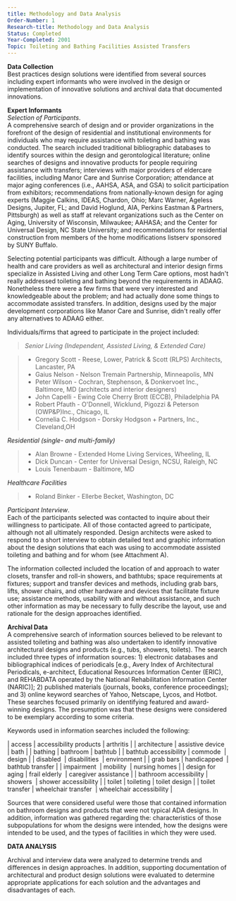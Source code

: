 ```yaml
---
title: Methodology and Data Analysis
Order-Number: 1
Research-title: Methodology and Data Analysis
Status: Completed
Year-Completed: 2001
Topic: Toileting and Bathing Facilities Assisted Transfers 
---
```


**Data Collection**\
Best practices design solutions were identified from several sources including expert informants who were involved in the design or implementation of innovative solutions and archival data that documented innovations.

**Expert Informants**\
*Selection of Participants*.\
A comprehensive search of design and or provider organizations in the forefront of the design of residential and institutional environments for individuals who may require assistance with toileting and bathing was conducted. The search included traditional bibliographic databases to identify sources within the design and gerontological literature; online searches of designs and innovative products for people requiring assistance with transfers; interviews with major providers of eldercare facilities, including Manor Care and Sunrise Corporation; attendance at major aging conferences (i.e., AAHSA, ASA, and GSA) to solicit participation from exhibitors; recommendations from nationally-known design for aging experts (Maggie Calkins, IDEAS, Chardon, Ohio; Marc Warner, Ageless Designs, Jupiter, FL; and David Hoglund, AIA, Perkins Eastman & Partners, Pittsburgh) as well as staff at relevant organizations such as the Center on Aging, University of Wisconsin, Milwaukee; AAHASA; and the Center for Universal Design, NC State University; and recommendations for residential construction from members of the home modifications listserv sponsored by SUNY Buffalo.

Selecting potential participants was difficult. Although a large number of health and care providers as well as architectural and interior design firms specialize in Assisted Living and other Long Term Care options, most hadn't really addressed toileting and bathing beyond the requirements in ADAAG. Nonetheless there were a few firms that were very interested and knowledgeable about the problem; and had actually done some things to accommodate assisted transfers. In addition, designs used by the major development corporations like Manor Care and Sunrise, didn't really offer any alternatives to ADAAG either.

Individuals/firms that agreed to participate in the project included:

> *Senior Living (Independent, Assisted Living, & Extended Care)*

> -   Gregory Scott - Reese, Lower, Patrick & Scott (RLPS) Architects, Lancaster, PA
> -   Gaius Nelson - Nelson Tremain Partnership, Minneapolis, MN
> -   Peter Wilson - Cochran, Stephenson, & Donkervoet Inc., Baltimore, MD (architects and interior designers)
> -   John Capelli - Ewing Cole Cherry Brott (ECCB), Philadelphia PA
> -   Robert Pfauth - O'Donnell, Wicklund, Pigozzi & Peterson (OWP&P)Inc., Chicago, IL
> -   Cornelia C. Hodgson - Dorsky Hodgson + Partners, Inc., Cleveland,OH

*Residential (single- and multi-family)*

> -   Alan Browne - Extended Home Living Services, Wheeling, IL
> -   Dick Duncan - Center for Universal Design, NCSU, Raleigh, NC
> -   Louis Tenenbaum - Baltimore, MD

*Healthcare Facilities*

> -   Roland Binker - Ellerbe Becket, Washington, DC

*Participant Interview*.\
Each of the participants selected was contacted to inquire about their willingness to participate. All of those contacted agreed to participate, although not all ultimately responded. Design architects were asked to respond to a short interview to obtain detailed text and graphic information about the design solutions that each was using to accommodate assisted toileting and bathing and for whom (see Attachment A).

The information collected included the location of and approach to water closets, transfer and roll-in showers, and bathtubs; space requirements at fixtures; support and transfer devices and methods, including grab bars, lifts, shower chairs, and other hardware and devices that facilitate fixture use; assistance methods, usability with and without assistance, and such other information as may be necessary to fully describe the layout, use and rationale for the design approaches identified.

**Archival Data**\
A comprehensive search of information sources believed to be relevant to assisted toileting and bathing was also undertaken to identify innovative architectural designs and products (e.g., tubs, showers, toilets). The search included three types of information sources: 1) electronic databases and bibliographical indices of periodicals [e.g., Avery Index of Architectural Periodicals, e-architect, Educational Resources Information Center (ERIC), and REHABDATA operated by the National Rehabilitation Information Center (NARIC)]; 2) published materials (journals, books, conference proceedings); and 3) online keyword searches of Yahoo, Netscape, Lycos, and Hotbot. These searches focused primarily on identifying featured and award-winning designs. The presumption was that these designs were considered to be exemplary according to some criteria.

Keywords used in information searches included the following:

| access | accessibility products | arthritis |
| architecture | assistive device  | bath |
| bathing | bathroom | bathtub |
| bathtub accessibility | commode  | design |
| disabled  | disabilities  | environment |
| grab bars | handicapped  | bathtub transfer |
| impairment  | mobility  | nursing homes |
| design for aging | frail elderly  | caregiver assistance |
| bathroom accessibility | showers  | shower accessibility |
| toilet | toileting | toilet design |
| toilet transfer | wheelchair transfer  | wheelchair accessibility |

Sources that were considered useful were those that contained information on bathroom designs and products that were not typical ADA designs. In addition, information was gathered regarding the: characteristics of those subpopulations for whom the designs were intended, how the designs were intended to be used, and the types of facilities in which they were used.

**DATA ANALYSIS**

Archival and interview data were analyzed to determine trends and differences in design approaches. In addition, supporting documentation of architectural and product design solutions were evaluated to determine appropriate applications for each solution and the advantages and disadvantages of each.
